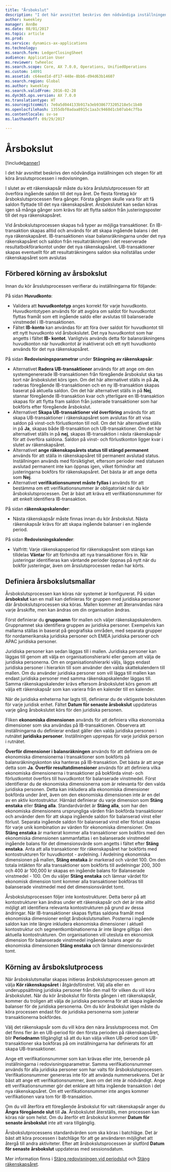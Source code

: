 ```yaml
---
title: "Årsbokslut"
description: "I det här avsnittet beskrivs den nödvändiga inställningen och stegen för att köra årsslutsprocessen i redovisningen."
author: kweekley
manager: AnnBe
ms.date: 08/01/2017
ms.topic: article
ms.prod: 
ms.service: dynamics-ax-applications
ms.technology: 
ms.search.form: LedgerClosingSheet
audience: Application User
ms.reviewer: twheeloc
ms.search.scope: Core, AX 7.0.0, Operations, UnifiedOperations
ms.custom: 14091
ms.assetid: c64eed1d-df17-448e-8bb6-d94d63b14607
ms.search.region: Global
ms.author: kweekley
ms.search.validFrom: 2016-02-28
ms.dyn365.ops.version: AX 7.0.0
ms.translationtype: HT
ms.sourcegitcommit: 7e0a5d044133b917a3eb9386773205218e5c1b40
ms.openlocfilehash: 1355dbf0adaa8915c1aa3c9460d1cb07ab4c7fba
ms.contentlocale: sv-se
ms.lasthandoff: 09/29/2017

---
```


# <a name="year-end-close"></a>Årsbokslut

[!include[banner](../includes/banner.md)]


I det här avsnittet beskrivs den nödvändiga inställningen och stegen för att köra årsslutsprocessen i redovisningen. 

I slutet av ett räkenskapsår måste du köra årslutslutprocessen för att överföra ingående saldon till det nya året. De flesta företag kör årsbokslutsprocessen flera gånger. Första gången skulle vara för att få saldon flyttade till det nya räkenskapsåret. Årsbokslutet kan sedan köras igen så många gånger som krävs för att flytta saldon från justeringsposter till det nya räkenskapsåret. 

Vid årsbokslutsprocessen skapas två typer av möjliga transaktioner. En IB-transaktion skapas alltid och används för att skapa ingående balans i det nya räkenskapsåret. IB-transaktionen visar balansräkningarna under det nya räkenskapsåret och saldon från resultaträkningen i det reserverade resultatbokförarkontot under det nya räkenskapsåret. UB-transaktioner skapas eventuellt för att resultaträkningens saldon ska nollställas under räkenskapsåret som avslutas

## <a name="prepare-to-run-the-year-end-close"></a>Förbered körning av årsbokslut
Innan du kör årsslutsprocessen verifierar du inställningarna för följande: 

På sidan **Huvudkonto**:

-   Validera att **huvudkontotyp** anges korrekt för varje huvudkonto. Huvudkontotypen används för att avgöra om saldot för huvudkontot flyttas framåt som ett ingående saldo eller avslutas till balanserade vinstmedel i IB-transaktionen.
-   Fältet **IB-konto** kan användas för att föra över saldot för huvudkontot till ett nytt huvudkonto vid årsbokslutet. Det nya huvudkontot som har angetts i fältet **IB- kontot**. Vanligtvis används detta för balansräkningens huvudkonton när huvudkontot är inaktiverat och ett nytt huvudkonto används för det nya räkenskapsåret.

På sidan **Redovisningsparametrar** under **Stängning av räkenskapsår**:

-   Alternativet **Radera UB-transaktioner** används för att ange om den systemgenererade IB-transaktionen från föregående årsbokslut ska tas bort när årsbokslutet körs igen. Om det här alternativet ställs in på **Ja**, raderas föregående IB-transaktionen och en ny IB-transaktion skapas baserat på aktuella saldon. Om det här alternativet ställs in på **Nej**, stannar föregående IB-transaktion kvar och ytterligare en IB-transaktion skapas för att flytta fram saldon från justerade transaktioner som har bokförts efter föregående årsbokslut.
-   Alternativet **Skapa UB-transaktioner vid överföring** används för att skapa UB-transaktioner i räkenskapsåret som avslutas för att visa saldon på vinst-och förlustkonton till noll. Om det här alternativet ställs in på **Ja**, skapas både IB-transaktion och UB-transaktioner. Om det här alternativet ställs in på **nej**, skapas IB-transaktion i nästa räkenskapsår för att överföra saldona. Saldon på vinst- och förlustkonton ligger kvar i slutet av räkenskapsåret.
-   Alternativet **ange räkenskapsårets status till stängd permanent** används för att ställa in räkenskapsåret till permanent avslutad status. Inställningen används med försiktighet, eftersom perioder med statusen avslutad permanent inte kan öppnas igen, vilket förhindrar att justeringarna bokförs för räkenskapsåret. Det bästa är att ange detta som **Nej**.
-   Alternativet **verifikationsnumret måste fyllas i** används för att bestämma om ett verifikationsnummer är obligatoriskt när du kör årsbokslutsprocessen. Det är bäst att kräva ett verifikationsnummer för att enkelt identifiera IB-transaktion.

På sidan **räkenskapskalender**:

-   Nästa räkenskapsår måste finnas innan du kör årsbokslut. Nästa räkenskapsår krävs för att skapa ingående balanser i en ingående period.

På sidan **Redovisningskalender**:

-   Valfritt: Varje räkenskapsperiod för räkenskapsåret som stängs kan tilldelas **Väntar** för att förhindra att nya transaktioner förs in. När justeringar identifieras kan väntande perioder öppnas på nytt när du bokför justeringar, även om årsslutsprocessen redan har körts.

## <a name="define-year-end-close-templates"></a>Definiera årsbokslutsmallar
Årsbokslutsprocessen kan köras när systemet är konfigurerat. På sidan **årsbokslut** kan en mall kan definieras för gruppen med juridiska personer där årsbokslutsprocessen ska köras. Mallen kommer att återanvändas nära varje årsskifte, men kan ändras om din organisation ändras. 

Först definierar du **gruppnamn** för mallen och väljer räkenskapskalendern. Gruppnamnet ska identifiera gruppen av juridiska personer.  Exempelvis kan mallarna ställas in baserat på geografiska områden, med separata grupper för nordamerikanska juridiska personer och EMEA juridiska personer och APAC juridiska personer. 

Juridiska personer kan sedan läggas till i mallen. Juridiska personer kan läggas till genom att välja en organisationshierarki eller genom att välja de juridiska personerna. Om en organisationshierarki väljs, läggs endast juridiska personer i hierarkin till som använder den valda skattekalendern till mallen. Om du använder juridiska personer som vill lägga till mallen kan endast juridiska personer med samma räkenskapskalender läggas till. Samma räkenskapskalender krävs eftersom årsbokslutet körs genom att välja ett räkenskapsår som kan variera från en kalender till en kalender. 

När de juridiska enheterna har lagts till, definierar du de viktigaste boksluten för varje juridisk enhet. Fältet **Datum för senaste årsbokslut** uppdateras varje gång årsbokslutet körs för den juridiska personen. 

Fliken **ekonomiska dimensionen** används för att definiera vilka ekonomiska dimensioner som ska användas på IB-transaktionen. Observera att inställningarna du definierar endast gäller den valda juridiska personen i rutnätet **juridiska personer**. Inställningen upprepas för varje juridisk person i rutnätet. 

**Överför dimensioner i balansräkningen** används för att definiera om de ekonomiska dimensionerna i transaktioner som bokförts på balansräkningskonton ska hanteras på IB-transaktion. Det bästa är att ange detta som **Ja**. **Överför resultatdimensioner** används för att definiera vilka ekonomiska dimensionerna i transaktioner på bokförda vinst- och förlustkontot överförs till huvudkontot för balanserade vinstmedel. Först identifierar du de ekonomiska dimensionerna som är relevanta för den valda juridiska personen. Detta kan inkludera alla ekonomiska dimensioner bokförda under året, även om den ekonomiska dimensionen inte är en del av en aktiv kontostruktur. Härnäst definierar du varje dimension som **Stäng enstaka** eller **Stäng alla**.  Standardvärdet är **Stäng alla**, som har den ekonomiska dimensionens ursprungliga värden från bokförda transaktioner och använder dem för att skapa ingående saldon för balanserad vinst eller förlust. Separata ingående saldon för balanserad vinst eller förlust skapas för varje unik kombination av värden för ekonomiska dimensioner. Om **Stäng enstaka** är markerat kommer alla transaktioner som bokförs med den ekonomiska dimensionen sammanfattas i en balanserade vinstmedel ingående balans för det dimensionsvärde som angetts i fältet efter **Stäng enstaka**. Anta att alla transaktioner för räkenskapsåret har bokförts med kontostrukturen för huvudkontot - avdelning. I Avdelning ekonomiska dimensionen på mallen, **Stäng enstaka** är markerad och värdet 100. Om den totala intäkten för alla transaktioner som bokförts till avdelningar 200, 300 och 400 är 100,000 kr skapas en ingående balans för Balanserade vinstmedel - 100. Om du väljer **Stäng enstaka** och lämnar värdet för ekonomisk dimension tomt kommer alla transaktioner bokföras till balanserade vinstmedel med det dimensionsvärdet tomt. 

Årsbokslutsprocessen följer inte kontostrukturer. Detta beror på att kontostrukturer kan ändras under ett räkenskapsår och det är inte alltid möjligt att identifiera relevanta kontostrukturen på grund av dessa ändringar.  När IB-transaktioner skapas flyttas saldona framåt med ekonomiska dimensioner enligt årsbokslutsmallen. Posterna i ingående saldon kan inte längre inkludera ekonomiska dimensioner i aktuell kontostruktur och segmentkombinationerna är inte längre giltiga i den aktuella kontostrukturen. Om organisationen vill utesluta en ekonomisk dimension för balanserade vinstmedel ingående balans anger du ekonomiska dimensionen **Stäng enstaka** och lämnar dimensionsvärdet tomt.

## <a name="run-the-year-end-close-process"></a>Körning av årsbokslutprocess
När årsbokslutsmallar skapas initieras årsbokslutsprocessen genom att välja **Kör räkenskapsåret** i åtgärdsfönstret. Välj alla eller en underuppsättning juridiska personer från den mall för vilken du vill köra årsbokslutet. När du kör årsbokslut för första gången i ett räkenskapsår, kommer du troligen att välja de juridiska personerna för att skapa ingående balanser för de juridiska personerna. Om du kör årsbokslut igen måste du köra processen endast för de juridiska personerna som justerar transaktionerna bokfördes. 

Välj det räkenskapsår som du vill köra den nära årsslutsprocess mot. Om det finns fler än en UB-period för den första perioden på räkenskapsåret, blir **Periodnamn** tillgängligt så att du kan välja vilken UB-period som UB-transaktioner ska bokföras på om inställningarna har definierats för att skapa UB-transaktioner. 

Ange ett verifikationsnummer som kan krävas eller inte, beroende på inställningarna i redovisningsparametrar. Samma verifikationsnummer används för alla juridiska personer som har valts för årsbokslutsprocessen. Verifikationsnummer genereras inte för att använda nummersekvens. Det är bäst att ange ett verifikationsnummer, även om det inte är nödvändigt. Ange ett verifikationsnummer gör det enklare att hitta ingående transaktion i det nya räkenskapsåret. Om ett verifikationsnummer inte anges kommer verifikationen vara tom för IB-transaktion. 

Om du vill återföra ett föregående årsbokslut för valt räkenskapsår anger du **Ångra föregående slut** till **Ja**. Årsbokslutet återställs, men processen kan köras när som helst. Om du återför ett årsbokslut kommer **Datum för senaste årsbokslut** inte att vara tillgänglig. 

Årsbokslutprocessens standardvärden som ska köras i batchläge. Det är bäst att köra processen i batchläge för att ge användaren möjlighet att återgå till andra aktiviteter. Efter att årsbokslutsprocessen är slutförd **Datum för senaste årsbokslut** uppdateras med sessionsdatum.

Mer information finns i [Stäng redovisningen vid periodslut](close-general-ledger-at-period-end.md) och [Stäng räkenskapsåret](tasks/close-fiscal-year.md).




